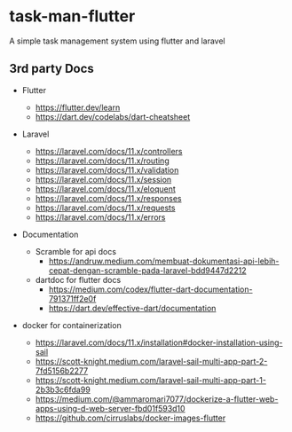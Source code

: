 # task-man-flutter
A simple task management system using flutter and laravel

## 3rd party Docs

- Flutter
  - https://flutter.dev/learn
  - https://dart.dev/codelabs/dart-cheatsheet
 
- Laravel
  - https://laravel.com/docs/11.x/controllers
  - https://laravel.com/docs/11.x/routing
  - https://laravel.com/docs/11.x/validation
  - https://laravel.com/docs/11.x/session
  - https://laravel.com/docs/11.x/eloquent
  - https://laravel.com/docs/11.x/responses
  - https://laravel.com/docs/11.x/requests
  - https://laravel.com/docs/11.x/errors

- Documentation
  - Scramble for api docs
    - https://andruw.medium.com/membuat-dokumentasi-api-lebih-cepat-dengan-scramble-pada-laravel-bdd9447d2212
  - dartdoc for flutter docs
    - https://medium.com/codex/flutter-dart-documentation-791371ff2e0f
    - https://dart.dev/effective-dart/documentation
    
- docker for containerization
  - https://laravel.com/docs/11.x/installation#docker-installation-using-sail
  - https://scott-knight.medium.com/laravel-sail-multi-app-part-2-7fd5156b2277
  - https://scott-knight.medium.com/laravel-sail-multi-app-part-1-2b3b3c6fda99
  - https://medium.com/@ammaromari7077/dockerize-a-flutter-web-apps-using-d-web-server-fbd01f593d10
  - https://github.com/cirruslabs/docker-images-flutter
